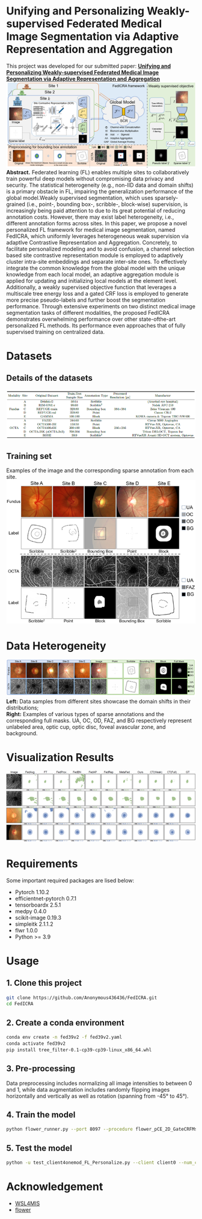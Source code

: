 # Unifying and Personalizing Weakly-supervised Federated Medical Image Segmentation via Adaptive Representation and Aggregation
This project was developed for our submitted paper: [**Unifying and Personalizing Weakly-supervised Federated Medical Image Segmentation via Adaptive Representation and Aggregation**](https://github.com/Anonymous436436/FedICRA)
![TEL](image/framework.png)
**Abstract.** Federated learning (FL) enables multiple sites to collaboratively train powerful deep models without compromising data privacy and security. The statistical heterogeneity (e.g., non-IID data and domain shifts) is a primary obstacle in FL, impairing the generalization performance of the global model.Weakly supervised segmentation, which uses sparsely-grained (i.e., point-, bounding box-, scribble-, block-wise) supervision, is increasingly being paid attention to due to its great potential of reducing annotation costs. However, there may exist label heterogeneity, i.e., different annotation forms across sites. In this paper, we propose a novel personalized FL framework for medical image segmentation, named FedICRA, which uniformly leverages heterogeneous weak supervision via adaptIve Contrastive Representation and Aggregation. Concretely, to facilitate personalized modeling and to avoid confusion, a channel selection based site contrastive representation module is employed to adaptively cluster intra-site embeddings and separate inter-site ones. To effectively integrate the common knowledge from the global model with the unique knowledge from each local model, an adaptive aggregation module is applied for updating and initializing local models at the element level. Additionally, a weakly supervised objective function that leverages a multiscale tree energy loss and a gated CRF loss is employed to generate more precise pseudo-labels and further boost the segmentation performance. Through extensive experiments on two distinct medical image segmentation tasks of different modalities, the proposed FedICRA demonstrates overwhelming performance over other state-ofthe-art personalized FL methods. Its performance even approaches that of fully supervised training on centralized data.
# Datasets
## Details of the datasets
![TEL](image/dataset.png)
## Training set
Examples of the image and the corresponding sparse annotation from each site.
![TEL](image/trainingset.png)
# Data Heterogeneity
![TEL](image/label.png)
**Left:** Data samples from different sites showcase the domain shifts in their distributions; \
**Right:** Examples of various types of sparse annotations and the corresponding full masks. UA, OC, OD, FAZ, and BG respectively represent unlabeled area, optic cup, optic disc, foveal avascular zone, and background.
# Visualization Results
![TEL](image/output.png)
# Requirements
Some important required packages are lised below:
* Pytorch 1.10.2
* efficientnet-pytorch 0.7.1
* tensorboardx 2.5.1
* medpy 0.4.0
* scikit-image 0.19.3
* simpleitk  2.1.1.2
* flwr 1.0.0
* Python >= 3.9
# Usage
## 1. Clone this project
``` bash
git clone https://github.com/Anonymous436436/FedICRA.git
cd FedICRA
```

## 2. Create a conda environment
``` bash
conda env create -n fed39v2 -f fed39v2.yaml
conda activate fed39v2
pip install tree_filter-0.1-cp39-cp39-linux_x86_64.whl
```
## 3. Pre-processing
Data preprocessing includes normalizing all image intensities to between 0 and 1, while data augmentation includes randomly flipping images horizontally and vertically as well as rotation (spanning from -45° to 45°).

## 4. Train the model
``` bash 
python flower_runner.py --port 8097 --procedure flower_pCE_2D_GateCRFMsacleTreeEnergyLoss_Ours --exp faz/WeaklySeg_pCE --base_lr 0.01 --img_class faz --model unet_lc_multihead --gpus 0 1 2 3 4 5 --strategy FedICRA --alpha 1 --rep_iters 3
```

## 5. Test the model
``` bash
python -u test_client4onemod_FL_Personalize.py --client client0 --num_classes 2 --in_chns 1 --root_path ../test/ --img_class faz --exp faz/FedICRA_Model/ --min_num_clients 5 --cid 0 --model unet_lc_multihead
```

# Acknowledgement
* [WSL4MIS](https://github.com/HiLab-git/WSL4MIS)
* [flower](https://github.com/mher/flower)
